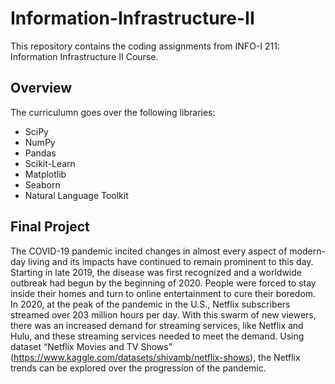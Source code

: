 # Information-Infrastructure-II
This repository contains the coding assignments from INFO-I 211: Information Infrastructure II Course. 

## Overview
The curriculumn goes over the following libraries:
- SciPy
- NumPy
- Pandas
- Scikit-Learn
- Matplotlib
- Seaborn
- Natural Language Toolkit

## Final Project 
The COVID-19 pandemic incited changes in almost every aspect of modern-day living and its impacts have continued to remain prominent to this day. Starting in late 2019, the disease was first recognized and a worldwide outbreak had begun by the beginning of 2020. People were forced to stay inside their homes and turn to online entertainment to cure their boredom. In 2020, at the peak of the pandemic in the U.S., Netflix subscribers streamed over 203 million hours per day. With this swarm of new viewers, there was an increased demand for streaming services, like Netflix and Hulu, and these streaming services needed to meet the demand. Using dataset “Netflix Movies and TV Shows” (https://www.kaggle.com/datasets/shivamb/netflix-shows), the Netflix trends can be explored over the progression of the pandemic.
